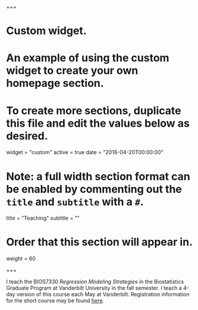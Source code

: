 +++
# Custom widget.
# An example of using the custom widget to create your own homepage section.
# To create more sections, duplicate this file and edit the values below as desired.
widget = "custom"
active = true
date = "2016-04-20T00:00:00"

# Note: a full width section format can be enabled by commenting out the `title` and `subtitle` with a `#`.
title = "Teaching"
subtitle = ""

# Order that this section will appear in.
weight = 60

+++

I teach the BIOS7330 _Regression Modeling Strategies_ in the Biostatistics Graduate Program at Vanderbilt University in the fall semester.  I teach a 4-day version of this course each May at Vanderbilt.  Registration information for the short course may be found [here](http://biostat.mc.vanderbilt.edu/RmS).

